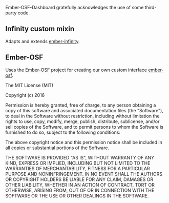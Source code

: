 Ember-OSF-Dashboard gratefully acknowledges the use of some third-party code.


## Infinity custom mixin
Adapts and extends [ember-infinity](https://github.com/hhff/ember-infinity).

## Ember-OSF
Uses the Ember-OSF project for creating our own custom interface [ember-osf](https://github.com/centerforopenscience/ember-osf).

The MIT License (MIT)

Copyright (c) 2016

Permission is hereby granted, free of charge, to any person obtaining a copy of this software and associated documentation files (the "Software"), to deal in the Software without restriction, including without limitation the rights to use, copy, modify, merge, publish, distribute, sublicense, and/or sell copies of the Software, and to permit persons to whom the Software is furnished to do so, subject to the following conditions:

The above copyright notice and this permission notice shall be included in all copies or substantial portions of the Software.

THE SOFTWARE IS PROVIDED "AS IS", WITHOUT WARRANTY OF ANY KIND, EXPRESS OR IMPLIED, INCLUDING BUT NOT LIMITED TO THE WARRANTIES OF MERCHANTABILITY, FITNESS FOR A PARTICULAR PURPOSE AND NONINFRINGEMENT. IN NO EVENT SHALL THE AUTHORS OR COPYRIGHT HOLDERS BE LIABLE FOR ANY CLAIM, DAMAGES OR OTHER LIABILITY, WHETHER IN AN ACTION OF CONTRACT, TORT OR OTHERWISE, ARISING FROM, OUT OF OR IN CONNECTION WITH THE SOFTWARE OR THE USE OR OTHER DEALINGS IN THE SOFTWARE.
